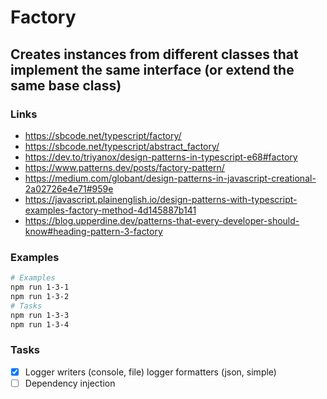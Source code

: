 # Factory

## Creates instances from different classes that implement the same interface (or extend the same base class)

### Links

- https://sbcode.net/typescript/factory/
- https://sbcode.net/typescript/abstract_factory/
- https://dev.to/triyanox/design-patterns-in-typescript-e68#factory
- https://www.patterns.dev/posts/factory-pattern/
- https://medium.com/globant/design-patterns-in-javascript-creational-2a02726e4e71#959e
- https://javascript.plainenglish.io/design-patterns-with-typescript-examples-factory-method-4d145887b141
- https://blog.upperdine.dev/patterns-that-every-developer-should-know#heading-pattern-3-factory

### Examples

```bash
# Examples
npm run 1-3-1
npm run 1-3-2
# Tasks
npm run 1-3-3
npm run 1-3-4
```

### Tasks

- [x] Logger writers (console, file) logger formatters (json, simple)
- [ ] Dependency injection

